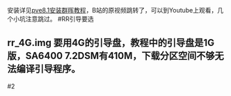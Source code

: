 安装详见[pve8.1安装群晖教程](https://www.freehelpme.com/pve8-1/)，B站的原视频跳转了，可以到Youtube上观看，几个小坑注意跳过。
#RR引导要选
## rr_4G.img 要用4G的引导盘，教程中的引导盘是1G版，SA6400 7.2DSM有410M，下载分区空间不够无法编译引导程序。
#2
##